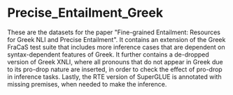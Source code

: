 # Precise_Entailment_Greek
These are the datasets for the paper "Fine-grained Entailment: Resources for Greek NLI and Precise Entailment". It contains an extension of the Greek FraCaS test suite that includes more inference cases that are dependent on syntax-dependent features of Greek. It further contains a de-dropped version of Greek XNLI, where all pronouns that do not appear in Greek due to its pro-drop nature are inserted, in order to check the effect of pro-drop in inference tasks. Lastly, the RTE version of SuperGLUE is annotated with missing premises, when needed to make the inference.
